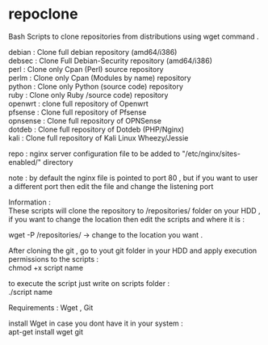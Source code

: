 # repoclone

Bash Scripts to clone repositories from distributions using wget command .

debian : Clone full debian repository (amd64/i386)<br />
debsec : Clone Full Debian-Security repository (amd64/i386)<br /> 
perl : Clone only Cpan (Perl) source repository<br />
perlm : Clone only Cpan (Modules by name) repository<br />
python : Clone only Python (source code) repository<br />
ruby : Clone only Ruby /source code) repository<br />
openwrt : clone full repository of Openwrt<br />
pfsense : Clone full repository of Pfsense<br />
opnsense : Clone full repository of OPNSense<br />
dotdeb : Clone full repository of Dotdeb (PHP/Nginx)<br />
kali : Clone full repository of Kali Linux Wheezy/Jessie <br />

repo : nginx server configuration file to be added to "/etc/nginx/sites-enabled/" directory <br />

note : by default the nginx file is pointed to port 80 , but if you want to user a different port then edit the file and change the listening port<br />

Information :<br />
These scripts will clone the repository to /repositories/ folder on your HDD , if you want to change the location then edit the scripts and where it is :<br />

wget -P /repositories/   -> change to the location you want .<br />

After cloning the git , go to yout git folder in your HDD and apply execution permissions to the scripts :<br />
chmod +x script name



to execute the script just write on scripts folder :<br />
./script name<br />

Requirements : Wget , Git<br />

install Wget in case you dont have it in your system :<br />
apt-get install wget git<br />


